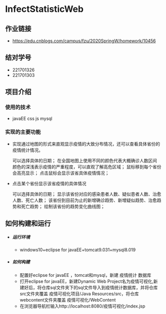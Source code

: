 # InfectStatisticWeb
## 作业链接

+ https://edu.cnblogs.com/campus/fzu/2020SpringW/homework/10456



## 结对学号

+ 221701326  
+ 221701303



## 项目介绍

### 使用的技术

+ javaEE css js  mysql

### 实现的主要功能

+ 实现通过地图的形式来直观显示疫情的大致分布情况，还可以查看具体省份的疫情统计情况。

  可以选择具体的日期；
  在全国地图上使用不同的颜色代表大概确诊人数区间
  颜色的深浅表示疫情的严重程度，可以直观了解高危区域；
  鼠标移到每个省份会高亮显示；
  点击鼠标会显示该省具体疫情情况；

+ 点击某个省份显示该省疫情的具体情况

  可以选择具体的日期；
  显示该省份对应的感染患者人数、疑似患者人数、治愈人数、死亡人数；
  该省份到目前为止的新增确诊趋势、新增疑似趋势、治愈趋势和死亡趋势；
  绘制该省份的趋势变化曲线图；

## 如何构建和运行

+ ##### 运行环境

  + windows10+eclipse for javaEE+tomcat9.031+mysql8.019 

+ ##### 如何构建

  + 配置好eclipse for javaEE ，tomcat和mysql，新建   疫情统计 数据库
  + 打开eclipse for javaEE，新建Dynamic Web Project名为疫情可视化,新建好后，将仓库sql文件夹下的sql文件导入到疫情统计数据库，并将仓库src文件夹覆盖 疫情可视化项目/Java Resources/src，将仓库webcontent文件夹覆盖  疫情可视化/WebContent  
  + 在浏览器导航栏输入http://localhost:8080/疫情可视化/index.jsp







